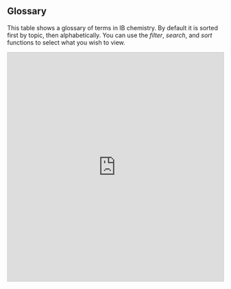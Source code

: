 ## Glossary

This table shows a glossary of terms in IB chemistry.  By default it is sorted first by topic, then alphabetically.  You can use the *filter*, *search*, and *sort* functions to select what you wish to view.

<iframe class="airtable-embed" src="https://airtable.com/embed/shrqApHM0d5cjSxOv?backgroundColor=blue&viewControls=on" frameborder="0" onmousewheel="" width="100%" height="533" style="background: transparent; border: 1px solid #ccc;"></iframe>